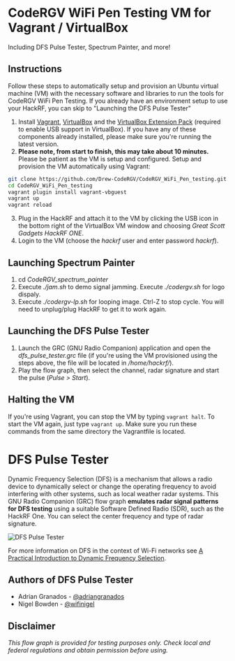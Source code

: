 # CodeRGV WiFi Pen Testing VM for Vagrant / VirtualBox

Including DFS Pulse Tester, Spectrum Painter, and more!

## Instructions

Follow these steps to automatically setup and provision an Ubuntu virtual machine (VM) with the necessary software and libraries to run the tools for CodeRGV WiFi Pen Testing. If you already have an environment setup to use your HackRF, you can skip to "Launching the DFS Pulse Tester"

1. Install [Vagrant](https://www.vagrantup.com/downloads.html), [VirtualBox](https://www.virtualbox.org/wiki/Downloads) and the [VirtualBox Extension Pack](https://www.virtualbox.org/wiki/Downloads) (required to enable USB support in VirtualBox). If you have any of these components already installed, please make sure you're running the latest version.
2. **Please note, from start to finish, this may take about 10 minutes.**
Please be patient as the VM is setup and configured.
Setup and provision the VM automatically using Vagrant:
```bash
git clone https://github.com/Drew-CodeRGV/CodeRGV_WiFi_Pen_testing.git
cd CodeRGV_WiFi_Pen_testing
vagrant plugin install vagrant-vbguest
vagrant up
vagrant reload
```
3. Plug in the HackRF and attach it to the VM by clicking the USB icon in the bottom right of the VirtualBox VM window and choosing *Great Scott Gadgets HackRF ONE*.
4. Login to the VM (choose the *hackrf* user and enter password *hackrf*).

## Launching Spectrum Painter
1. cd *CodeRGV_spectrum_painter*
2. Execute *./jam.sh* to demo signal jamming. Execute *./codergv.sh* for logo dispaly.
3. Execute *./codergv-lp.sh* for looping image. Ctrl-Z to stop cycle. You will need to unplug/plug HackRF to get it to work again.

## Launching the DFS Pulse Tester
1. Launch the GRC (GNU Radio Companion) application and open the *dfs_pulse_tester.grc* file (if you're using the VM provisioned using the steps above, the file will be located in */home/hackrf/*).
2. Play the flow graph, then select the channel, radar signature and start the pulse (*Pulse > Start*).



## Halting the VM

If you're using Vagrant, you can stop the VM by typing ```vagrant halt```. To start the VM again, just type ```vagrant up```. Make sure you run these commands from the same directory the Vagrantfile is located.


# DFS Pulse Tester

Dynamic Frequency Selection (DFS) is a mechanism that allows a radio device to dynamically select or change the operating frequency to avoid interfering with other systems, such as local weather radar systems. This GNU Radio Companion (GRC) flow graph **emulates radar signal patterns for DFS testing** using a suitable Software Defined Radio (SDR), such as the HackRF One. You can select the center frequency and type of radar signature.

![DFS Pulse Tester](../master/dfs_pulse_tester.png "DFS Pulse Tester")

For more information on DFS in the context of Wi-Fi networks see [A Practical Introduction to Dynamic Frequency Selection](https://www.adriangranados.com/blog/practical-intro-dfs).



## Authors of DFS Pulse Tester

* Adrian Granados - [@adriangranados](https://twitter.com/adriangranados)
* Nigel Bowden - [@wifinigel](https://twitter.com/wifinigel)

## Disclaimer

*This flow graph is provided for testing purposes only. Check local and federal regulations and obtain permission before using.*
